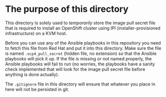 # The purpose of this directory

This directory is solely used to *temporarily* store the image pull secret file that is required to install an OpenShift cluster using IPI (installer-provisioned infrastructure) on a KVM host.

Before you can use any of the Ansible playbooks in this repository you need to fetch this file from Red Hat and put it into this directory. Make sure the file is named `.ocp4_pull_secret` (hidden file, no extension) so that the Ansible playbooks will pick it up. If the file is missing or not named properly, the Ansible playbooks will fail to run (no worries, the playbooks have a sanity check implemented that will look for the image pull secret file before anything is done actually).

The `.gitignore` file in this directory will ensure that whatever you place in here will not be persisted in git.
